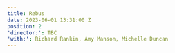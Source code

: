 ```yaml
---
title: Rebus
date: 2023-06-01 13:31:00 Z
position: 2
'director:': TBC
'with:': Richard Rankin, Amy Manson, Michelle Duncan
---
```


